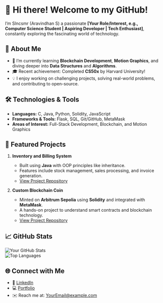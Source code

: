 # 👋 Hi there! Welcome to my GitHub!  

I’m Slncsmr (Aravindhan S) a passionate **[Your Role/Interest, e.g., Computer Science Student | Aspiring Developer | Tech Enthusiast]**, constantly exploring the fascinating world of technology.  

## 🚀 About Me  
- 🌱 I’m currently learning **Blockchain Development**, **Motion Graphics**, and diving deeper into **Data Structures** and **Algorithms**.  
- 🎓 Recent achievement: Completed **CS50x** by Harvard University!  
- 💡 I enjoy working on challenging projects, solving real-world problems, and contributing to open-source.  

## 🛠️ Technologies & Tools  
- **Languages:** C, Java, Python, Solidity, JavaScript  
- **Frameworks & Tools:** Flask, SQL, Git/GitHub, MetaMask  
- **Areas of Interest:** Full-Stack Development, Blockchain, and Motion Graphics  

## 🌟 Featured Projects  
1. **Inventory and Billing System**  
   - Built using **Java** with OOP principles like inheritance.  
   - Features include stock management, sales processing, and invoice generation.  
   - [View Project Repository](#)  

2. **Custom Blockchain Coin**  
   - Minted on **Arbitrum Sepolia** using **Solidity** and integrated with **MetaMask**.  
   - A hands-on project to understand smart contracts and blockchain technology.  
   - [View Project Repository](#)


## 📈 GitHub Stats  
![Your GitHub Stats](https://github-readme-stats.vercel.app/api?username=YourUsername&show_icons=true&theme=radical)  
![Top Languages](https://github-readme-stats.vercel.app/api/top-langs/?username=YourUsername&layout=compact&theme=radical)  

## 🌐 Connect with Me  
- 🌟 [LinkedIn](#)  
- 💻 [Portfolio](#)  
- ✉️ Reach me at: [YourEmail@example.com](mailto:YourEmail@example.com)  

